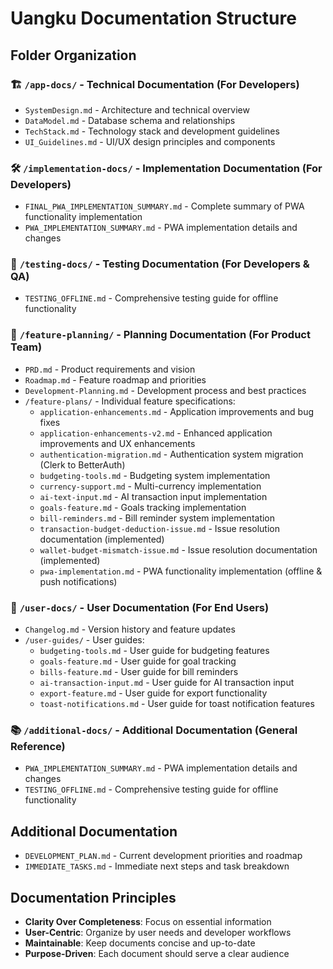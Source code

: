 # Uangku Documentation Structure

## Folder Organization

### 🏗️ `/app-docs/` - Technical Documentation (For Developers)
- `SystemDesign.md` - Architecture and technical overview
- `DataModel.md` - Database schema and relationships
- `TechStack.md` - Technology stack and development guidelines
- `UI_Guidelines.md` - UI/UX design principles and components

### 🛠️ `/implementation-docs/` - Implementation Documentation (For Developers)
- `FINAL_PWA_IMPLEMENTATION_SUMMARY.md` - Complete summary of PWA functionality implementation
- `PWA_IMPLEMENTATION_SUMMARY.md` - PWA implementation details and changes

### 🧪 `/testing-docs/` - Testing Documentation (For Developers & QA)
- `TESTING_OFFLINE.md` - Comprehensive testing guide for offline functionality

### 🎯 `/feature-planning/` - Planning Documentation (For Product Team)
- `PRD.md` - Product requirements and vision
- `Roadmap.md` - Feature roadmap and priorities
- `Development-Planning.md` - Development process and best practices
- `/feature-plans/` - Individual feature specifications:
  - `application-enhancements.md` - Application improvements and bug fixes
  - `application-enhancements-v2.md` - Enhanced application improvements and UX enhancements
  - `authentication-migration.md` - Authentication system migration (Clerk to BetterAuth)
  - `budgeting-tools.md` - Budgeting system implementation
  - `currency-support.md` - Multi-currency implementation
  - `ai-text-input.md` - AI transaction input implementation
  - `goals-feature.md` - Goals tracking implementation
  - `bill-reminders.md` - Bill reminder system implementation
  - `transaction-budget-deduction-issue.md` - Issue resolution documentation (implemented)
  - `wallet-budget-mismatch-issue.md` - Issue resolution documentation (implemented)
  - `pwa-implementation.md` - PWA functionality implementation (offline & push notifications)

### 👥 `/user-docs/` - User Documentation (For End Users)
- `Changelog.md` - Version history and feature updates
- `/user-guides/` - User guides:
  - `budgeting-tools.md` - User guide for budgeting features
  - `goals-feature.md` - User guide for goal tracking
  - `bills-feature.md` - User guide for bill reminders
  - `ai-transaction-input.md` - User guide for AI transaction input
  - `export-feature.md` - User guide for export functionality
  - `toast-notifications.md` - User guide for toast notification features

### 📚 `/additional-docs/` - Additional Documentation (General Reference)
- `PWA_IMPLEMENTATION_SUMMARY.md` - PWA implementation details and changes
- `TESTING_OFFLINE.md` - Comprehensive testing guide for offline functionality

## Additional Documentation
- `DEVELOPMENT_PLAN.md` - Current development priorities and roadmap
- `IMMEDIATE_TASKS.md` - Immediate next steps and task breakdown

## Documentation Principles
- **Clarity Over Completeness**: Focus on essential information
- **User-Centric**: Organize by user needs and developer workflows
- **Maintainable**: Keep documents concise and up-to-date
- **Purpose-Driven**: Each document should serve a clear audience